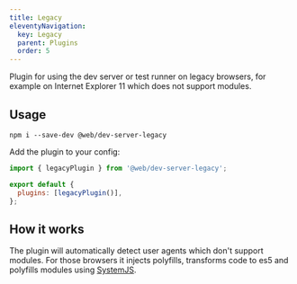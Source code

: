 ```yaml
---
title: Legacy
eleventyNavigation:
  key: Legacy
  parent: Plugins
  order: 5
---
```


Plugin for using the dev server or test runner on legacy browsers, for example on Internet Explorer 11 which does not support modules.

## Usage

```
npm i --save-dev @web/dev-server-legacy
```

Add the plugin to your config:

```js
import { legacyPlugin } from '@web/dev-server-legacy';

export default {
  plugins: [legacyPlugin()],
};
```

## How it works

The plugin will automatically detect user agents which don't support modules. For those browsers it injects polyfills, transforms code to es5 and polyfills modules using [SystemJS](https://www.npmjs.com/package/systemjs).
